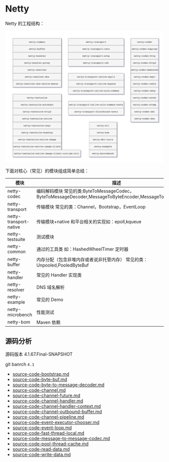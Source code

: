 # Netty

Netty 的工程结构：

![netty-4.1-modules.png](./images/netty-4.1-modules.png)

下面对核心（常见）的模块组成简单总结：

| 模块                   | 描述                                                                                                      |
| ---------------------- | --------------------------------------------------------------------------------------------------------- |
| netty-codec            | 编码解码模块 常见的类:ByteToMessageCodec，ByteToMessageDecoder,MessageToByteEncoder,MessageToMessageCodec |
| netty-transport        | 传输模块 常见的类：Channel，Bootstrap，EventLoop                                                          |
| netty-transport-native | 传输模块+native 和平台相关的实现如：epoll,kqueue                                                          |
| netty-testsuite        | 测试模块                                                                                                  |
| netty-common           | 通过的工具类 如：HashedWheelTimer 定时器                                                                  |
| netty-buffer           | 内存分配（包含非堆内存或者说非托管内存） 常见的类：Unpooled,PooledByteBuf                                 |
| netty-handler          | 常见的 Handler 实现类                                                                                     |
| netty-resolver         | DNS 域名解析                                                                                              |
| netty-example          | 常见的 Demo                                                                                               |
| netty-microbench       | 性能测试                                                                                                  |
| netty-bom              | Maven 依赖                                                                                                |

## 源码分析

源码版本 4.1.67.Final-SNAPSHOT

git banrch `4.1`

- [source-code-bootstrap.md](source-code-bootstrap.md)
- [source-code-byte-buf.md](source-code-byte-buf.md)
- [source-code-byte-to-message-decoder.md](source-code-byte-to-message-decoder.md)
- [source-code-channel.md](source-code-channel.md)
- [source-code-channel-future.md](source-code-channel-future.md)
- [source-code-channel-handler.md](source-code-channel-handler.md)
- [source-code-channel-handler-context.md](source-code-channel-handler-context.md)
- [source-code-channel-outbound-buffer.md](source-code-channel-outbound-buffer.md)
- [source-code-channel-pipeline.md](source-code-channel-pipeline.md)
- [source-code-event-executor-chooser.md](source-code-event-executor-chooser.md)
- [source-code-event-loop.md](source-code-event-loop.md)
- [source-code-fast-thread-local.md](source-code-fast-thread-local.md)
- [source-code-message-to-message-codec.md](source-code-message-to-message-codec.md)
- [source-code-pool-thread-cache.md](source-code-pool-thread-cache.md)
- [source-code-read-data.md](source-code-read-data.md)
- [source-code-write-data.md](source-code-write-data.md)

